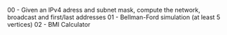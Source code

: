 00 - Given an IPv4 adress and subnet mask, compute the network, broadcast and first/last addresses
01 - Bellman-Ford simulation (at least 5 vertices)
02 - BMI Calculator